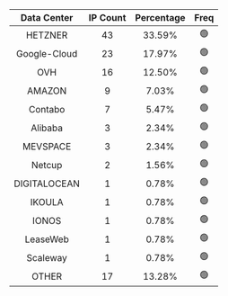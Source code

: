 | Data Center | IP Count | Percentage | Freq |
|:------------:|:--------:|:-----------:|:-----:|
| HETZNER | 43 | 33.59% | 🟢 |
| Google-Cloud | 23 | 17.97% | 🟢 |
| OVH | 16 | 12.50% | 🟢 |
| AMAZON | 9 | 7.03% | 🟢 |
| Contabo | 7 | 5.47% | 🟢 |
| Alibaba | 3 | 2.34% | 🟢 |
| MEVSPACE | 3 | 2.34% | 🟢 |
| Netcup | 2 | 1.56% | 🟢 |
| DIGITALOCEAN | 1 | 0.78% | 🟢 |
| IKOULA | 1 | 0.78% | 🟢 |
| IONOS | 1 | 0.78% | 🟢 |
| LeaseWeb | 1 | 0.78% | 🟢 |
| Scaleway | 1 | 0.78% | 🟢 |
| OTHER | 17 | 13.28% | 🟢 |